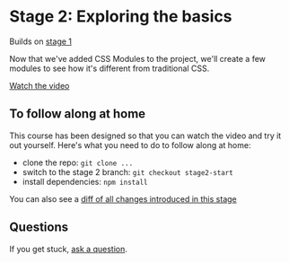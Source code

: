 # Stage 2: Exploring the basics

Builds on [stage 1](./stage-1.md)

Now that we've added CSS Modules to the project, we'll create a few modules to see how it's different from traditional CSS.

[Watch the video](#)

## To follow along at home

This course has been designed so that you can watch the video and try it out yourself. Here's what you need to do to follow along at home:

- clone the repo: `git clone ...`
- switch to the stage 2 branch: `git checkout stage2-start`
- install dependencies: `npm install`

You can also see a [diff of all changes introduced in this stage](#)

## Questions

If you get stuck, [ask a question](#).
